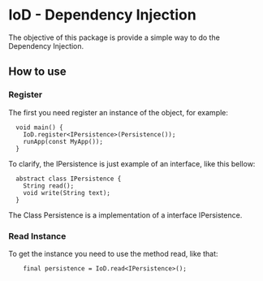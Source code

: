 # IoD - Dependency Injection

[](https://codecov.io/github/yohantsn/IoD/master/settings/badge)



The objective of this package is provide a simple way to do the Dependency Injection.

## How to use
### Register
The first you need register an instance of the object, for example:
```
  void main() {
    IoD.register<IPersistence>(Persistence());
    runApp(const MyApp());
  }
```
To clarify, the IPersistence is just example of an interface, like this bellow:
```
  abstract class IPersistence {
    String read();
    void write(String text);
  }
```

The Class Persistence is a implementation of a interface IPersistence.

### Read Instance

To get the instance you need to use the method read, like that:
```
    final persistence = IoD.read<IPersistence>();
```
